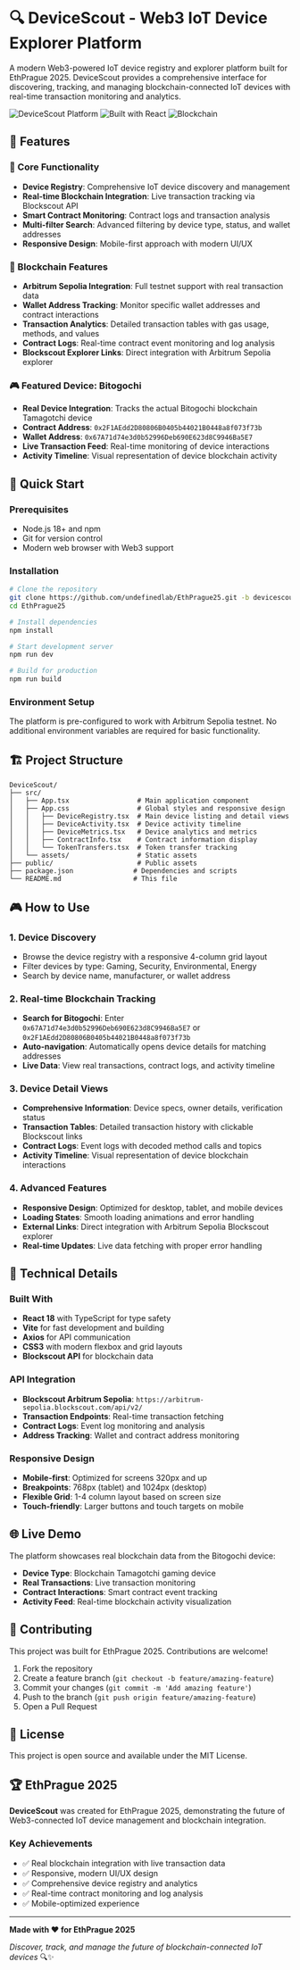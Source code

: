 # 🔍 DeviceScout - Web3 IoT Device Explorer Platform

A modern Web3-powered IoT device registry and explorer platform built for EthPrague 2025. DeviceScout provides a comprehensive interface for discovering, tracking, and managing blockchain-connected IoT devices with real-time transaction monitoring and analytics.

![DeviceScout Platform](https://img.shields.io/badge/Platform-Web3%20IoT-blue) ![Built with React](https://img.shields.io/badge/Built%20with-React%20%2B%20TypeScript-61dafb) ![Blockchain](https://img.shields.io/badge/Blockchain-Arbitrum%20Sepolia-orange)

## 🌟 Features

### 🎯 Core Functionality
- **Device Registry**: Comprehensive IoT device discovery and management
- **Real-time Blockchain Integration**: Live transaction tracking via Blockscout API
- **Smart Contract Monitoring**: Contract logs and transaction analysis
- **Multi-filter Search**: Advanced filtering by device type, status, and wallet addresses
- **Responsive Design**: Mobile-first approach with modern UI/UX

### 🔗 Blockchain Features
- **Arbitrum Sepolia Integration**: Full testnet support with real transaction data
- **Wallet Address Tracking**: Monitor specific wallet addresses and contract interactions
- **Transaction Analytics**: Detailed transaction tables with gas usage, methods, and values
- **Contract Logs**: Real-time contract event monitoring and log analysis
- **Blockscout Explorer Links**: Direct integration with Arbitrum Sepolia explorer

### 🎮 Featured Device: Bitogochi
- **Real Device Integration**: Tracks the actual Bitogochi blockchain Tamagotchi device
- **Contract Address**: `0x2F1AEdd2D80806B0405b44021B0448a8f073f73b`
- **Wallet Address**: `0x67A71d74e3d0b52996Deb690E623d8C9946Ba5E7`
- **Live Transaction Feed**: Real-time monitoring of device interactions
- **Activity Timeline**: Visual representation of device blockchain activity

## 🚀 Quick Start

### Prerequisites
- Node.js 18+ and npm
- Git for version control
- Modern web browser with Web3 support

### Installation

```bash
# Clone the repository
git clone https://github.com/undefinedlab/EthPrague25.git -b devicescout
cd EthPrague25

# Install dependencies
npm install

# Start development server
npm run dev

# Build for production
npm run build
```

### Environment Setup

The platform is pre-configured to work with Arbitrum Sepolia testnet. No additional environment variables are required for basic functionality.

## 🏗️ Project Structure

```
DeviceScout/
├── src/
│   ├── App.tsx                 # Main application component
│   ├── App.css                 # Global styles and responsive design
│   │   ├── DeviceRegistry.tsx  # Main device listing and detail views
│   │   ├── DeviceActivity.tsx  # Device activity timeline
│   │   ├── DeviceMetrics.tsx   # Device analytics and metrics
│   │   ├── ContractInfo.tsx    # Contract information display
│   │   └── TokenTransfers.tsx  # Token transfer tracking
│   └── assets/                 # Static assets
├── public/                     # Public assets
├── package.json               # Dependencies and scripts
└── README.md                  # This file
```

## 🎮 How to Use

### 1. Device Discovery
- Browse the device registry with a responsive 4-column grid layout
- Filter devices by type: Gaming, Security, Environmental, Energy
- Search by device name, manufacturer, or wallet address

### 2. Real-time Blockchain Tracking
- **Search for Bitogochi**: Enter `0x67A71d74e3d0b52996Deb690E623d8C9946Ba5E7` or `0x2F1AEdd2D80806B0405b44021B0448a8f073f73b`
- **Auto-navigation**: Automatically opens device details for matching addresses
- **Live Data**: View real transactions, contract logs, and activity timeline

### 3. Device Detail Views
- **Comprehensive Information**: Device specs, owner details, verification status
- **Transaction Tables**: Detailed transaction history with clickable Blockscout links
- **Contract Logs**: Event logs with decoded method calls and topics
- **Activity Timeline**: Visual representation of device blockchain interactions

### 4. Advanced Features
- **Responsive Design**: Optimized for desktop, tablet, and mobile devices
- **Loading States**: Smooth loading animations and error handling
- **External Links**: Direct integration with Arbitrum Sepolia Blockscout explorer
- **Real-time Updates**: Live data fetching with proper error handling

## 🔧 Technical Details

### Built With
- **React 18** with TypeScript for type safety
- **Vite** for fast development and building
- **Axios** for API communication
- **CSS3** with modern flexbox and grid layouts
- **Blockscout API** for blockchain data

### API Integration
- **Blockscout Arbitrum Sepolia**: `https://arbitrum-sepolia.blockscout.com/api/v2/`
- **Transaction Endpoints**: Real-time transaction fetching
- **Contract Logs**: Event log monitoring and analysis
- **Address Tracking**: Wallet and contract address monitoring

### Responsive Design
- **Mobile-first**: Optimized for screens 320px and up
- **Breakpoints**: 768px (tablet) and 1024px (desktop)
- **Flexible Grid**: 1-4 column layout based on screen size
- **Touch-friendly**: Larger buttons and touch targets on mobile

## 🌐 Live Demo

The platform showcases real blockchain data from the Bitogochi device:
- **Device Type**: Blockchain Tamagotchi gaming device
- **Real Transactions**: Live transaction monitoring
- **Contract Interactions**: Smart contract event tracking
- **Activity Feed**: Real-time blockchain activity visualization

## 🤝 Contributing

This project was built for EthPrague 2025. Contributions are welcome!

1. Fork the repository
2. Create a feature branch (`git checkout -b feature/amazing-feature`)
3. Commit your changes (`git commit -m 'Add amazing feature'`)
4. Push to the branch (`git push origin feature/amazing-feature`)
5. Open a Pull Request

## 📄 License

This project is open source and available under the MIT License.

## 🏆 EthPrague 2025

**DeviceScout** was created for EthPrague 2025, demonstrating the future of Web3-connected IoT device management and blockchain integration.

### Key Achievements
- ✅ Real blockchain integration with live transaction data
- ✅ Responsive, modern UI/UX design
- ✅ Comprehensive device registry and analytics
- ✅ Real-time contract monitoring and log analysis
- ✅ Mobile-optimized experience

---

**Made with ❤️ for EthPrague 2025**

*Discover, track, and manage the future of blockchain-connected IoT devices* 🔍✨
